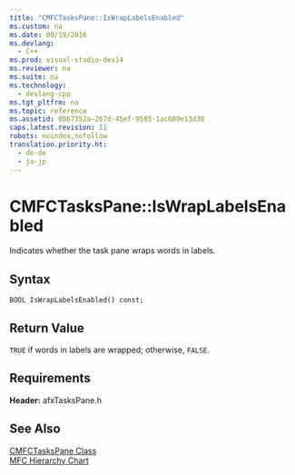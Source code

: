 ```yaml
---
title: "CMFCTasksPane::IsWrapLabelsEnabled"
ms.custom: na
ms.date: 09/19/2016
ms.devlang: 
  - C++
ms.prod: visual-studio-dev14
ms.reviewer: na
ms.suite: na
ms.technology: 
  - devlang-cpp
ms.tgt_pltfrm: na
ms.topic: reference
ms.assetid: 0867352a-267d-45ef-9585-1ac609e13d38
caps.latest.revision: 11
robots: noindex,nofollow
translation.priority.ht: 
  - de-de
  - ja-jp
---
```

# CMFCTasksPane::IsWrapLabelsEnabled
Indicates whether the task pane wraps words in labels.  
  
## Syntax  
  
```  
BOOL IsWrapLabelsEnabled() const;  
```  
  
## Return Value  
 `TRUE` if words in labels are wrapped; otherwise, `FALSE`.  
  
## Requirements  
 **Header:** afxTasksPane.h  
  
## See Also  
 [CMFCTasksPane Class](../vs140/CMFCTasksPane-Class.md)   
 [MFC Hierarchy Chart](../vs140/Hierarchy-Chart.md)